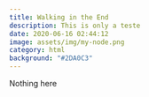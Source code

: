 ```yaml
---
title: Walking in the End
description: This is only a teste
date: 2020-06-16 02:44:12
image: assets/img/my-node.png
category: html
background: "#2DA0C3"
---
```

Nothing here